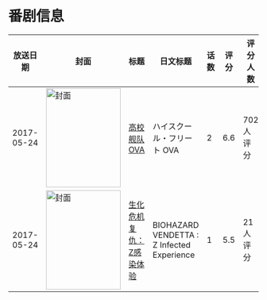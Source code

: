# 番剧信息

|放送日期|封面|标题|日文标题|话数|评分|评分人数|
|---|---|---|---|---|---|---|
|2017-05-24|<img src="https://lain.bgm.tv/pic/cover/c/f9/47/193509_63M38.jpg" alt="封面" style="width:150px;height:200px;object-fit:cover;">|[高校舰队 OVA](https://bangumi.tv/subject/193509)|ハイスクール・フリート OVA|2|6.6|702人评分|
|2017-05-24|<img src="https://lain.bgm.tv/pic/cover/c/1e/1f/227272_rzrEF.jpg" alt="封面" style="width:150px;height:200px;object-fit:cover;">|[生化危机 复仇：Z感染体验](https://bangumi.tv/subject/227272)|BIOHAZARD VENDETTA : Z Infected Experience|1|5.5|21人评分|
